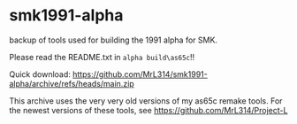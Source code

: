 # smk1991-alpha
backup of tools used for building the 1991 alpha for SMK.

Please read the README.txt in `alpha build\as65c`!!

Quick download: https://github.com/MrL314/smk1991-alpha/archive/refs/heads/main.zip

This archive uses the very very old versions of my as65c remake tools. For the newest versions of these tools, see https://github.com/MrL314/Project-L

